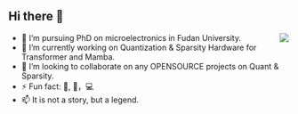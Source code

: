 ## Hi there 👋

<!--
**liuyuxivapor/liuyuxivapor** is a ✨ _special_ ✨ repository because its `README.md` (this file) appears on your GitHub profile.
-->

<img align="right" src="https://github-readme-stats.vercel.app/api?username=liuyuxivapor&show_icons=true&icon_color=CE1D2D&text_color=718096&bg_color=ffffff&hide_title=true" />

- 🌱 I’m pursuing PhD on microelectronics in Fudan University.
- 🔭 I’m currently working on Quantization & Sparsity Hardware for Transformer and Mamba.
- 👯 I’m looking to collaborate on any OPENSOURCE projects on Quant & Sparsity.
- ⚡ Fun fact: 🎻, 🏓，💻
- 📫 It is not a story, but a legend.

